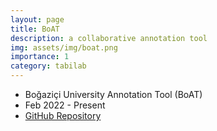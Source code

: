 ```yaml
---
layout: page
title: BoAT
description: a collaborative annotation tool
img: assets/img/boat.png
importance: 1
category: tabilab
---
```


- Boğaziçi University Annotation Tool (BoAT)
- Feb 2022 - Present
- [GitHub Repository](https://github.com/furkanakkurt1335/boat)

